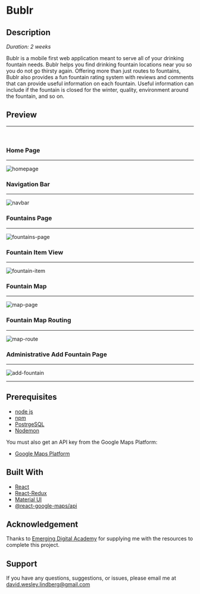 # Bublr

## Description

_Duration: 2 weeks_

Bublr is a mobile first web application meant to serve all of your drinking fountain needs. Bublr helps you find drinking fountain locations near you so you do not go thirsty again. Offering more than just routes to fountains, Bublr also provides a fun fountain rating system with reviews and comments that can provide useful information on each fountain. Useful information can include if the fountain is closed for the winter, quality, environment around the fountain, and so on. 

## Preview
---
<br/>

### Home Page
---
![homepage](public/preview-images/home-page.png)

### Navigation Bar
---
![navbar](public/preview-images/navigation-bar.png)

### Fountains Page
---
![fountains-page](public/preview-images/fountains-page.png)

### Fountain Item View
---
![fountain-item](public/preview-images/fountain-item-view.png)

### Fountain Map
---
![map-page](public/preview-images/map-page.png)

### Fountain Map Routing
---
![map-route](public/preview-images/map-route.png)

### Administrative Add Fountain Page
---
![add-fountain](public/preview-images/admin-add-fountain.png)

---
## Prerequisites

- [node js](https://nodejs.org/en/)
- [npm](https://docs.npmjs.com/)
- [PostrgeSQL](https://www.postgresql.org/)
- [Nodemon](https://nodemon.io/)

You must also get an API key from the Google Maps Platform:
- [Google Maps Platform](https://console.cloud.google.com/google/maps-apis)

## Built With

- [React](https://reactjs.org/)
- [React-Redux](https://react-redux.js.org/)
- [Material UI](https://mui.com/)
- [@react-google-maps/api](https://react-google-maps-api-docs.netlify.app/)

## Acknowledgement
Thanks to [Emerging Digital Academy](https://emergingacademy.org/) for supplying me with the resources to complete this project.

## Support
If you have any questions, suggestions, or issues, please email me at [david.wesley.lindberg@gmail.com](www.google.com)